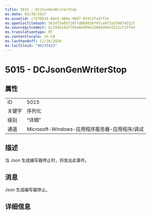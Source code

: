 ```yaml
---
title: 5015 - DCJsonGenWriterStop
ms.date: 03/30/2017
ms.assetid: c7d70416-88e3-409a-90d7-0f412fa37f2e
ms.openlocfilehash: 563d75e85f20ffd008938747ce8f2a330874212f
ms.sourcegitcommit: bc293b14af795e0e999e3304dd40c0222cf2ffe4
ms.translationtype: MT
ms.contentlocale: zh-CN
ms.lasthandoff: 11/26/2020
ms.locfileid: "96235423"
---
```

# <a name="5015---dcjsongenwriterstop"></a>5015 - DCJsonGenWriterStop

## <a name="properties"></a>属性  
  
|||  
|-|-|  
|ID|5015|  
|关键字|序列化|  
|级别|“详细”|  
|通道|Microsoft-Windows-应用程序服务器-应用程序/调试|  
  
## <a name="description"></a>描述  

 当 Json 生成编写器停止时，将发出此事件。  
  
## <a name="message"></a>消息  

 Json 生成编写器停止。  
  
## <a name="details"></a>详细信息
